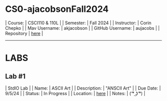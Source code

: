 # CS0-ajacobsonFall2024

| Course: | CSCI110 & 110L |
| Semester: | Fall 2024 |
| Instructor: | Corin Chepko |
| Mav Username: | akjacobson |
| GitHub Username: | aujacobs |
| Repository | [here](https://github.com/aujacobs/CS0-ajacobsonFall2024) |
_______________________________________________________________________________________________________________
# LABS

## Lab #1
| StdIO Lab |
| Name: | ASCII Art |
| Description: | "ANSCII Art" |
| Due Date: | 9/5/24 |
| Status: | In Progress |
| Location: | [here](https://github.com/aujacobs/CS0-ajacobsonFall2024/blob/main/ascii/main.py) |
| Notes: | ( ͡° ͜ʖ ͡°) |
